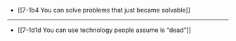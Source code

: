- [[7-1b4 You can solve problems that just became solvable]]
---
- [[7-1d1d You can use technology people assume is “dead”]]

